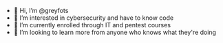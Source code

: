 - 👋 Hi, I’m @greyfots
- 👀 I’m interested in cybersecurity and have to know code 
- 🌱 I’m currently enrolled through IT and pentest courses 
- 💞️ I’m looking to learn more from anyone who knows what they're doing


<!---
greyfots/greyfots is a ✨ special ✨ repository because its `README.md` (this file) appears on your GitHub profile.
You can click the Preview link to take a look at your changes.
--->
